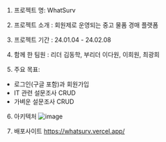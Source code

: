 1) 프로젝트 명: WhatSurv
2) 프로젝트 소개 : 회원제로 운영되는 중고 물품 경매 플랫폼
3) 프로젝트 기간 : 24.01.04 - 24.02.08 

4) 함께 한 팀원 :
리더 김동학, 부리더 이다원, 이희원, 최광희

5) 주요 목표:
- 로그인(구글 포함)과 회원가입 
- IT 관련 설문조사 CRUD
- 가벼운 설문조사 CRUD

6) 아키텍처
![image](https://github.com/allone9425/whatsurv/assets/143374855/486afbc2-e0c8-4c9f-9ad9-ef23243a9d26)

7) 배포사이트
https://whatsurv.vercel.app/
